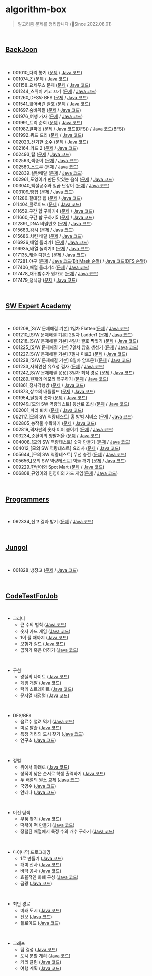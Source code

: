# algorithm-box
> 알고리즘 문제를 정리합니다 (🚀Since 2022.08.01)

<br>

## [BaekJoon](https://www.acmicpc.net/)
<br>

* 001010_다리 놓기           ([문제](https://www.acmicpc.net/problem/1010) / [Java 코드](/baekjoon/BJ_1010.java)) 
* 001074_Z                   ([문제](https://www.acmicpc.net/problem/1074) / [Java 코드](/baekjoon/BJ_1074.java)) 
* 001158_요세푸스 문제       ([문제](https://www.acmicpc.net/problem/1158) / [Java 코드](/baekjoon/BJ_1158.java))
* 001244_스위치 켜고 끄기    ([문제](https://www.acmicpc.net/problem/1244) / [Java 코드](/baekjoon/BJ_1244.java))
* 001260_DFS와 BFS          ([문제](https://www.acmicpc.net/problem/1260) / [Java 코드](/baekjoon/BJ_1260.java)) 
* 001541_잃어버린 괄호       ([문제](https://www.acmicpc.net/problem/1541) / [Java 코드](/baekjoon/BJ_1541.java)) 
* 001697_숨바꼭질            ([문제](https://www.acmicpc.net/problem/1697) / [Java 코드](/baekjoon/BJ_1697.java)) 
* 001976_여행 가자           ([문제](https://www.acmicpc.net/problem/1976) / [Java 코드](/baekjoon/BJ_1976.java)) 
* 001991_트리 순회           ([문제](https://www.acmicpc.net/problem/1991) / [Java 코드](/baekjoon/BJ_1991.java)) 
* 001987_알파벳              ([문제](https://www.acmicpc.net/problem/1987) / [Java 코드(DFS)](/baekjoon/BJ_1987.java)) / [Java 코드(BFS)](/baekjoon/BJ_1987_2.java))
* 001992_쿼드 드리           ([문제](https://www.acmicpc.net/problem/1992) / [Java 코드](/baekjoon/BJ_1992.java))
* 002023_신기한 소수         ([문제](https://www.acmicpc.net/problem/2023) / [Java 코드](/baekjoon/BJ_2023.java)) 
* 002164_카드 2              ([문제](https://www.acmicpc.net/problem/2164) / [Java 코드](/baekjoon/BJ_2164.java)) 
* 002493_탑                  ([문제](https://www.acmicpc.net/problem/2493) / [Java 코드](/baekjoon/BJ_2493.java)) 
* 002563_색종이              ([문제](https://www.acmicpc.net/problem/2563) / [Java 코드](/baekjoon/BJ_2563.java))
* 002580_스도쿠              ([문제](https://www.acmicpc.net/problem/2580) / [Java 코드](/baekjoon/BJ_2580.java)) 
* 002839_설탕배달            ([문제](https://www.acmicpc.net/problem/2839) / [Java 코드](/baekjoon/BJ_2839.java)) 
* 002961_도영이가 만든 맛있는 음식 ([문제](https://www.acmicpc.net/problem/2961) / [Java 코드](/baekjoon/BJ_2961.java)) 
* 003040_백설공주와 일곱 난장이 ([문제](https://www.acmicpc.net/problem/3040) / [Java 코드](/baekjoon/BJ_3040.java))  
* 003109_빵집                ([문제](https://www.acmicpc.net/problem/3109) / [Java 코드](/baekjoon/BJ_3109.java))
* 011286_절대값 힙           ([문제](https://www.acmicpc.net/problem/11286) / [Java 코드](/baekjoon/BJ_11286.java))
* 011404_플로이드            ([문제](https://www.acmicpc.net/problem/11404) / [Java 코드](/baekjoon/BJ_11404.java)) 
* 011659_구간 합 구하기4     ([문제](https://www.acmicpc.net/problem/11659) / [Java 코드](/baekjoon/BJ_11659.java)) 
* 011660_구간 합 구하기5     ([문제](https://www.acmicpc.net/problem/11660) / [Java 코드](/baekjoon/BJ_11660.java)) 
* 012891_DNA 비밀번호        ([문제](https://www.acmicpc.net/problem/12891) / [Java 코드](/baekjoon/BJ_12891.java))
* 015683_감시                ([문제](https://www.acmicpc.net/problem/15683) / [Java 코드](/baekjoon/BJ_15683.java))
* 015686_치킨 배달           ([문제](https://www.acmicpc.net/problem/15686) / [Java 코드](/baekjoon/BJ_15686.java)) 
* 016926_배열 돌리기1         ([문제](https://www.acmicpc.net/problem/16926) / [Java 코드](/baekjoon/BJ_16926.java))
* 016935_배열 돌리기3         ([문제](https://www.acmicpc.net/problem/16935) / [Java 코드](/baekjoon/BJ_16935.java)) 
* 017135_캐슬 디펜스          ([문제](https://www.acmicpc.net/problem/17135) / [Java 코드](/baekjoon/BJ_17135.java)) 
* 017281_야구                ([문제](https://www.acmicpc.net/problem/17281) / [Java 코드(Bit Mask 순열)](/baekjoon/BJ_17281.java) / [Java 코드(DFS 순열)](/baekjoon/BJ_17281_timeout.java))
* 017406_배열 돌리기4         ([문제](https://www.acmicpc.net/problem/17406) / [Java 코드](/baekjoon/BJ_17406.java))
* 017478_재귀함수가 뭔가요   ([문제](https://www.acmicpc.net/problem/17478) / [Java 코드](/baekjoon/BJ_17478.java)) 
* 017479_정식당             ([문제](https://www.acmicpc.net/problem/17479) / [Java 코드](/baekjoon/BJ_17479.java))


<br>

## [SW Expert Academy](https://swexpertacademy.com/main/main.do)
<br>

* 001208_[S/W 문제해결 기본] 1일차 Flatten([문제](https://swexpertacademy.com/main/code/problem/problemDetail.do?contestProbId=AV139KOaABgCFAYh) / [Java 코드](/swacademy/D3_1208.java))
* 001210_[S/W 문제해결 기본] 2일차 Ladder1 ([문제](https://swexpertacademy.com/main/code/problem/problemDetail.do?contestProbId=AV14ABYKADACFAYh) / [Java 코드](/swacademy/D4_1210.java))
* 001218_[S/W 문제해결 기본] 4일차 괄호 짝짓기 ([문제](https://swexpertacademy.com/main/code/problem/problemDetail.do?contestProbId=AV14eWb6AAkCFAYD) / [Java 코드](/swacademy/D4_1218.java))  
* 001225_[S/W 문제해결 기본] 7일차 암호 생성기 ([문제](https://swexpertacademy.com/main/solvingProblem/solvingProblem.do) / [Java 코드](/swacademy/D3_1225.java))
* 001227_[S/W 문제해결 기본] 7일차 미로2 ([문제](https://swexpertacademy.com/main/code/problem/problemDetail.do?contestProbId=AV14wL9KAGkCFAYD&) / [Java 코드](/swacademy/D4_1227.java)) 
* 001228_[S/W 문제해결 기본] 8일차 암호문1 ([문제](https://swexpertacademy.com/main/code/problem/problemDetail.do?contestProbId=AV14w-rKAHACFAYD) / [Java 코드](/swacademy/D3_1228.java))   
* 001233_사칙연산 유효성 검사 ([문제](https://swexpertacademy.com/main/code/problem/problemDetail.do?contestProbId=AV141176AIwCFAYD) / [Java 코드](/swacademy/D4_1233.java)) 
* 001247_[S/W 문제해결 응용] 3일차 최적 경로 ([문제](https://swexpertacademy.com/main/code/problem/problemDetail.do?contestProbId=AV15OZ4qAPICFAYD) / [Java 코드](/swacademy/D5_1247.java)) 
* 001289_원재의 메모리 복구하기 ([문제](https://swexpertacademy.com/main/code/problem/problemDetail.do?contestProbId=AV19AcoKI9sCFAZN) / [Java 코드](/swacademy/D3_1289.java))
* 001861_정사각형방 ([문제](https://swexpertacademy.com/main/code/problem/problemDetail.do?contestProbId=AV5LtJYKDzsDFAXc) / [Java 코드](/swacademy/D4_1861.java)) 
* 001873_상호의 배틀필드 ([문제](https://swexpertacademy.com/main/code/problem/problemDetail.do?contestProbId=AV5LyE7KD2ADFAXc) / [Java 코드](/swacademy/D3_1873.java))
* 001954_달팽이 숫자 ([문제](https://swexpertacademy.com/main/code/problem/problemDetail.do?contestProbId=AV5PobmqAPoDFAUq) / [Java 코드](/swacademy/D2_1954.java))
* 001949_[모의 SW 역량테스트] 등산로 조성 ([문제](https://swexpertacademy.com/main/code/problem/problemDetail.do?contestProbId=AV5PoOKKAPIDFAUq) / [Java 코드](/swacademy/Mock_1949.java))  
* 002001_파리 퇴치 ([문제](https://swexpertacademy.com/main/code/problem/problemDetail.do?contestProbId=AV5PzOCKAigDFAUq) / [Java 코드](/swacademy/D2_2001.java)) 
* 002117_[모의 SW 역량테스트] 홈 방범 서비스 ([문제](https://swexpertacademy.com/main/code/problem/problemDetail.do?contestProbId=AV5V61LqAf8DFAWu) / [Java 코드](/swacademy/Mock_2117.java)) 
* 002805_농작물 수확하기 ([문제](https://swexpertacademy.com/main/code/problem/problemDetail.do?contestProbId=AV7GLXqKAWYDFAXB) / [Java 코드](/swacademy/D3_2805.java))
* 002819_격자판의 숫자 이어 붙이기 ([문제](https://swexpertacademy.com/main/code/problem/problemDetail.do?contestProbId=AV7I5fgqEogDFAXB) / [Java 코드](/swacademy/D4_2819.java))  
* 003234_준환이의 양팔저울 ([문제](https://swexpertacademy.com/main/code/problem/problemDetail.do?contestProbId=AWAe7XSKfUUDFAUw&) / [Java 코드](/swacademy/D4_3234.java))
* 004008_[모의 SW 역량테스트] 숫자 만들기 ([문제](https://swexpertacademy.com/main/code/problem/problemDetail.do?contestProbId=AWIeRZV6kBUDFAVH) / [Java 코드](/swacademy/Mock_4008.java))
* 004012_[모의 SW 역량테스트] 요리사 ([문제](https://swexpertacademy.com/main/code/problem/problemDetail.do?contestProbId=AWIeUtVakTMDFAVH) / [Java 코드](/swacademy/Mock_4012))
* 005644_[모의 SW 역량테스트] 무선 충전 ([문제](https://swexpertacademy.com/main/code/problem/problemDetail.do?contestProbId=AWXRDL1aeugDFAUo) / [Java 코드](/swacademy/Mock_5644.java)) 
* 005656_[모의 SW 역량테스트] 벽돌 깨기 ([문제](https://swexpertacademy.com/main/code/problem/problemDetail.do?contestProbId=AWXRQm6qfL0DFAUo&) / [Java 코드](/swacademy/Mock_5656.java)) 
* 009229_한빈이와 Spot Mart ([문제](https://swexpertacademy.com/main/code/problem/problemDetail.do?contestProbId=AW8Wj7cqbY0DFAXN) / [Java 코드](/swacademy/D3_9229.java))  
* 006808_규영이와 인영이의 카드 게임([문제](https://swexpertacademy.com/main/code/problem/problemDetail.do?contestProbId=AWgv9va6HnkDFAW0) / [Java 코드](/swacademy/D3_6808.java))

<br>


## [Programmers](https://school.programmers.co.kr/learn/challenges)
<br>

* 092334_신고 결과 받기 ([문제](https://school.programmers.co.kr/learn/courses/30/lessons/92334) / [Java 코드](/programmers/PG_92334.java))

<br>


## [Jungol](http://www.jungol.co.kr/)
<br>

* 001828_냉장고 ([문제](http://www.jungol.co.kr/bbs/board.php?bo_table=pbank&code=1828&sca=3050) / [Java 코드](/jungol/JO_1828.java))

<br>

## [CodeTestForJob](https://github.com/ndb796/python-for-coding-test)
<br>

* 그리디
  * 큰 수의 법칙       ([Java 코드](/codetestforjob/BigNumberRule.java))
  * 숫자 카드 게임     ([Java 코드](/codetestforjob/NumberCardGame.java))
  * 1이 될 때까지      ([Java 코드](/codetestforjob/UntilOne.java))
  * 모험가 길드       ([Java 코드](/codetestforjob/AdventurerGuild.java))
  * 곱하기 혹은 더하기       ([Java 코드](/codetestforjob/MulOrPlus.java))
  
<br>
  
* 구현
  * 왕실의 나이트      ([Java 코드](/codetestforjob/KnightOfKingdom.java))
  * 게임 개발          ([Java 코드](/codetestforjob/DevelopGame.java))
  * 럭키 스트레이트     ([Java 코드](/codetestforjob/LuckyStraight.java))
  * 문자열 재정렬     ([Java 코드](/codetestforjob/RearrangeString.java))
  
<br>
  
* DFS/BFS
  * 음료수 얼려 먹기            ([Java 코드](/codetestforjob/IceBeverage.java))
  * 미로 탈출                    ([Java 코드](/codetestforjob/EscapeMaze.java))
  * 특정 거리의 도시 찾기           ([Java 코드](/codetestforjob/FindCity.java))
  * 연구소                          ([Java 코드](/codetestforjob/Laboratory.java))
    
<br>
  
* 정렬
  * 위에서 아래로                        ([Java 코드](/codetestforjob/UpToDown.java))
  * 성적이 낮은 순서로 학생 출력하기      ([Java 코드](/codetestforjob/TestScore.java))
  * 두 배열의 원소 교체                  ([Java 코드](/codetestforjob/ChangeElement.java))
  * 국영수                             ([Java 코드](/codetestforjob/KorEngMath.java))
  * 안테나                             ([Java 코드](/codetestforjob/Antenna.java))
    
<br>
  
* 이진 탐색
  * 부품 찾기                             ([Java 코드](/codetestforjob/ChangePart.java))
  * 떡볶이 떡 만들기                      ([Java 코드](/codetestforjob/RiceCake.java))
  * 정렬된 배열에서 특정 수의 개수 구하기   ([Java 코드](/codetestforjob/CountSpeicificNumber.java))
    
<br>
  
* 다이나믹 프로그래밍
  * 1로 만들기                          ([Java 코드](/codetestforjob/MakeOne.java))
  * 개미 전사                           ([Java 코드](/codetestforjob/AntWarrior.java))
  * 바닥 공사                           ([Java 코드](/codetestforjob/ConstructFloor.java))
  * 효율적인 화폐 구성                  ([Java 코드](/codetestforjob/MonetaryComposition.java))  
  * 금광                               ([Java 코드](/codetestforjob/GoldMine.java))  
    
<br>
  
* 최단 경로
  * 미래 도시                           ([Java 코드](/codetestforjob/FutureCity.java))
  * 전보                                ([Java 코드](/codetestforjob/Telegram.java))
  * 플로이드                             ([Java 코드](/codetestforjob/Floyd.java))
    
<br>
  
* 그래프
  * 팀 결성                                ([Java 코드](/codetestforjob/TeamFormation.java))
  * 도시 분할 계획                         ([Java 코드](/codetestforjob/CityDIvisionPlan.java))
  * 커리 큘럼                              ([Java 코드](/codetestforjob/Curriculum.java))
  * 여행 계획                              ([Java 코드](/codetestforjob/TravelPlan.java))
    
<br>

  
  
  


